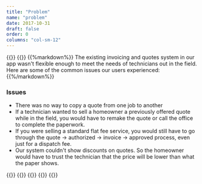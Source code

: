 ```yaml
---
title: "Problem"
name: "problem"
date: 2017-10-31
draft: false
order: 0
columns: "col-sm-12"
---
```

{{<row>}}
{{<column class="col-12 col-sm-12 col-md-6 col-lg-7 col-xl-8 mb-4" >}}
{{%markdown%}}
The existing invoicing and quotes system in our app wasn't flexible enough to meet the needs of technicians out in the field. Here are some of the common issues our users experienced:
{{%/markdown%}}
    <div class="text-light bg-info mb-4 p-3">
        <h3>Issues</h3>
        <ul>
            <li>There was no way to copy a quote from one job to another</li>
            <li>If a technician wanted to sell a homeowner a previously offered quote while in the field, you would have to remake the quote or call the office to complete the paperwork.</li>
            <li>If you were selling a standard flat fee service, you would still have to go through the quote → authorized → invoice → approved process, even just for a dispatch fee.</li>
            <li>Our system couldn't show discounts on quotes. So the homeowner would have to trust the technician that the price will be lower than what the paper shows.</li>
        </ul>
    </div>
{{</column>}}
{{<column>}}
        {{<workImage class="figure text-muted" src="/work/pm-iq/01-problem/systems-map.png" alt="example of how complex the job workflow can be"  caption="example of how complex the job workflow can be">}}
{{</column>}}
{{</row>}}

